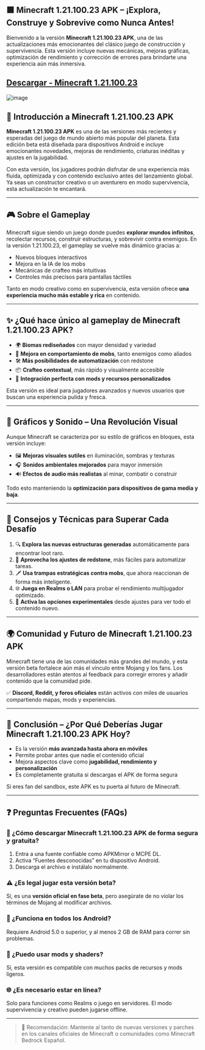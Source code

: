 ## 🟩 Minecraft 1.21.100.23 APK – ¡Explora, Construye y Sobrevive como Nunca Antes!

Bienvenido a la versión **Minecraft 1.21.100.23 APK**, una de las actualizaciones más emocionantes del clásico juego de construcción y supervivencia. Esta versión incluye nuevas mecánicas, mejoras gráficas, optimización de rendimiento y corrección de errores para brindarte una experiencia aún más inmersiva.

## [Descargar - Minecraft 1.21.100.23](https://1kb.link/x3wc86)
![image](https://github.com/user-attachments/assets/fa8c65ae-73f5-4ac7-93fe-d4ce3518a561)

## 📌 Introducción a Minecraft 1.21.100.23 APK

**Minecraft 1.21.100.23 APK** es una de las versiones más recientes y esperadas del juego de mundo abierto más popular del planeta. Esta edición beta está diseñada para dispositivos Android e incluye emocionantes novedades, mejoras de rendimiento, criaturas inéditas y ajustes en la jugabilidad.

Con esta versión, los jugadores podrán disfrutar de una experiencia más fluida, optimizada y con contenido exclusivo antes del lanzamiento global. Ya seas un constructor creativo o un aventurero en modo supervivencia, esta actualización te encantará.

---

## 🎮 Sobre el Gameplay

Minecraft sigue siendo un juego donde puedes **explorar mundos infinitos**, recolectar recursos, construir estructuras, y sobrevivir contra enemigos. En la versión 1.21.100.23, el gameplay se vuelve más dinámico gracias a:

- Nuevos bloques interactivos
- Mejora en la IA de los mobs
- Mecánicas de crafteo más intuitivas
- Controles más precisos para pantallas táctiles

Tanto en modo creativo como en supervivencia, esta versión ofrece **una experiencia mucho más estable y rica** en contenido.

---

## ✨ ¿Qué hace único al gameplay de Minecraft 1.21.100.23 APK?

- 🌍 **Biomas rediseñados** con mayor densidad y variedad
- 🧠 **Mejora en comportamiento de mobs**, tanto enemigos como aliados
- 🛠️ **Más posibilidades de automatización** con redstone
- 📦 **Crafteo contextual**, más rápido y visualmente accesible
- 🧩 **Integración perfecta con mods y recursos personalizados**

Esta versión es ideal para jugadores avanzados y nuevos usuarios que buscan una experiencia pulida y fresca.

---

## 🎨 Gráficos y Sonido – Una Revolución Visual

Aunque Minecraft se caracteriza por su estilo de gráficos en bloques, esta versión incluye:

- 🖼️ **Mejoras visuales sutiles** en iluminación, sombras y texturas
- 🎧 **Sonidos ambientales mejorados** para mayor inmersión
- 🔊 **Efectos de audio más realistas** al minar, combatir o construir

Todo esto manteniendo la **optimización para dispositivos de gama media y baja**.

---

## 🧠 Consejos y Técnicas para Superar Cada Desafío

1. 🔍 **Explora las nuevas estructuras generadas** automáticamente para encontrar loot raro.
2. 🔧 **Aprovecha los ajustes de redstone**, más fáciles para automatizar tareas.
3. 🗡️ **Usa trampas estratégicas contra mobs**, que ahora reaccionan de forma más inteligente.
4. 🌐 **Juega en Realms o LAN** para probar el rendimiento multijugador optimizado.
5. 🧪 **Activa las opciones experimentales** desde ajustes para ver todo el contenido nuevo.

---

## 🌍 Comunidad y Futuro de Minecraft 1.21.100.23 APK

Minecraft tiene una de las comunidades más grandes del mundo, y esta versión beta fortalece aún más el vínculo entre Mojang y los fans. Los desarrolladores están atentos al feedback para corregir errores y añadir contenido que la comunidad pide.

✅ **Discord, Reddit, y foros oficiales** están activos con miles de usuarios compartiendo mapas, mods y experiencias.

---

## 🎯 Conclusión – ¿Por Qué Deberías Jugar Minecraft 1.21.100.23 APK Hoy?

- Es la versión **más avanzada hasta ahora en móviles**
- Permite probar antes que nadie el contenido oficial
- Mejora aspectos clave como **jugabilidad, rendimiento y personalización**
- Es completamente gratuita si descargas el APK de forma segura

Si eres fan del sandbox, este APK es tu puerta al futuro de Minecraft.

---

## ❓ Preguntas Frecuentes (FAQs)

### 🔽 ¿Cómo descargar Minecraft 1.21.100.23 APK de forma segura y gratuita?
1. Entra a una fuente confiable como APKMirror o MCPE DL.
2. Activa “Fuentes desconocidas” en tu dispositivo Android.
3. Descarga el archivo e instálalo normalmente.

### ⚠️ ¿Es legal jugar esta versión beta?
Sí, es una **versión oficial en fase beta**, pero asegúrate de no violar los términos de Mojang al modificar archivos.

### 📲 ¿Funciona en todos los Android?
Requiere Android 5.0 o superior, y al menos 2 GB de RAM para correr sin problemas.

### 🧱 ¿Puedo usar mods y shaders?
Sí, esta versión es compatible con muchos packs de recursos y mods ligeros.

### 🌐 ¿Es necesario estar en línea?
Solo para funciones como Realms o juego en servidores. El modo supervivencia y creativo pueden jugarse offline.

---

> 🧠 Recomendación: Mantente al tanto de nuevas versiones y parches en los canales oficiales de Minecraft o comunidades como Minecraft Bedrock Español.
